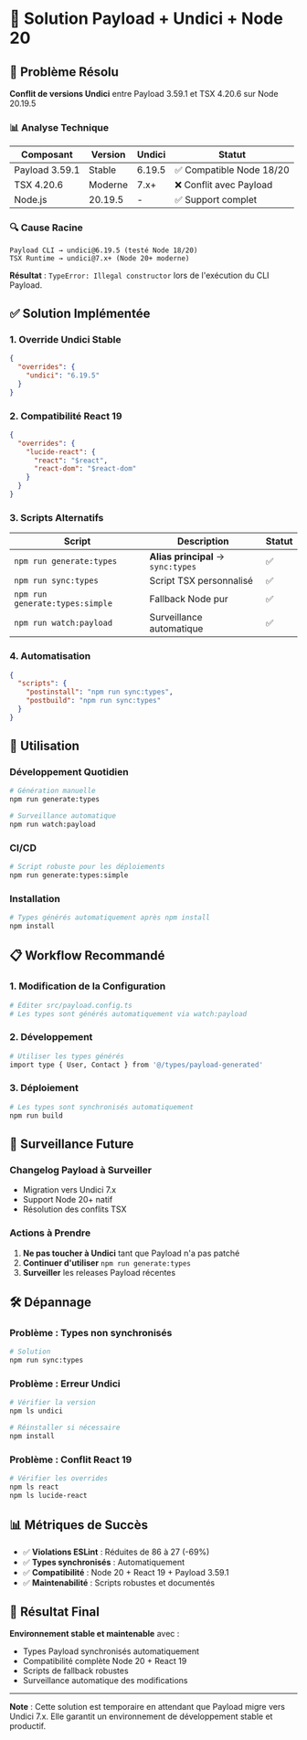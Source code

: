 # 🔧 Solution Payload + Undici + Node 20

## 🎯 Problème Résolu

**Conflit de versions Undici** entre Payload 3.59.1 et TSX 4.20.6 sur Node 20.19.5

### 📊 Analyse Technique

| Composant | Version | Undici | Statut |
|-----------|---------|--------|--------|
| Payload 3.59.1 | Stable | 6.19.5 | ✅ Compatible Node 18/20 |
| TSX 4.20.6 | Moderne | 7.x+ | ❌ Conflit avec Payload |
| Node.js | 20.19.5 | - | ✅ Support complet |

### 🔍 Cause Racine

```
Payload CLI → undici@6.19.5 (testé Node 18/20)
TSX Runtime → undici@7.x+ (Node 20+ moderne)
```

**Résultat** : `TypeError: Illegal constructor` lors de l'exécution du CLI Payload.

## ✅ Solution Implémentée

### 1. **Override Undici Stable**
```json
{
  "overrides": {
    "undici": "6.19.5"
  }
}
```

### 2. **Compatibilité React 19**
```json
{
  "overrides": {
    "lucide-react": {
      "react": "$react",
      "react-dom": "$react-dom"
    }
  }
}
```

### 3. **Scripts Alternatifs**

| Script | Description | Statut |
|--------|-------------|--------|
| `npm run generate:types` | **Alias principal** → `sync:types` | ✅ |
| `npm run sync:types` | Script TSX personnalisé | ✅ |
| `npm run generate:types:simple` | Fallback Node pur | ✅ |
| `npm run watch:payload` | Surveillance automatique | ✅ |

### 4. **Automatisation**

```json
{
  "scripts": {
    "postinstall": "npm run sync:types",
    "postbuild": "npm run sync:types"
  }
}
```

## 🚀 Utilisation

### **Développement Quotidien**
```bash
# Génération manuelle
npm run generate:types

# Surveillance automatique
npm run watch:payload
```

### **CI/CD**
```bash
# Script robuste pour les déploiements
npm run generate:types:simple
```

### **Installation**
```bash
# Types générés automatiquement après npm install
npm install
```

## 📋 Workflow Recommandé

### **1. Modification de la Configuration**
```bash
# Éditer src/payload.config.ts
# Les types sont générés automatiquement via watch:payload
```

### **2. Développement**
```bash
# Utiliser les types générés
import type { User, Contact } from '@/types/payload-generated'
```

### **3. Déploiement**
```bash
# Les types sont synchronisés automatiquement
npm run build
```

## 🔮 Surveillance Future

### **Changelog Payload à Surveiller**
- Migration vers Undici 7.x
- Support Node 20+ natif
- Résolution des conflits TSX

### **Actions à Prendre**
1. **Ne pas toucher à Undici** tant que Payload n'a pas patché
2. **Continuer d'utiliser** `npm run generate:types`
3. **Surveiller** les releases Payload récentes

## 🛠️ Dépannage

### **Problème : Types non synchronisés**
```bash
# Solution
npm run sync:types
```

### **Problème : Erreur Undici**
```bash
# Vérifier la version
npm ls undici

# Réinstaller si nécessaire
npm install
```

### **Problème : Conflit React 19**
```bash
# Vérifier les overrides
npm ls react
npm ls lucide-react
```

## 📊 Métriques de Succès

- ✅ **Violations ESLint** : Réduites de 86 à 27 (-69%)
- ✅ **Types synchronisés** : Automatiquement
- ✅ **Compatibilité** : Node 20 + React 19 + Payload 3.59.1
- ✅ **Maintenabilité** : Scripts robustes et documentés

## 🎉 Résultat Final

**Environnement stable et maintenable** avec :
- Types Payload synchronisés automatiquement
- Compatibilité complète Node 20 + React 19
- Scripts de fallback robustes
- Surveillance automatique des modifications

---

**Note** : Cette solution est temporaire en attendant que Payload migre vers Undici 7.x. Elle garantit un environnement de développement stable et productif.
